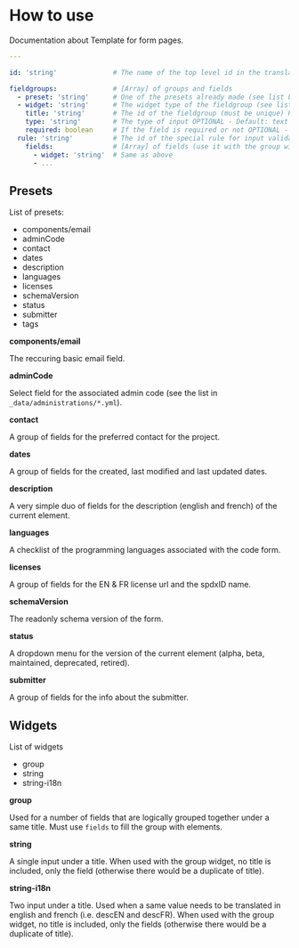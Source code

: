 # How to use

Documentation about Template for form pages.

```yaml
---

id: 'string'              # The name of the top level id in the translation _data/i18n/form.yml (one per type of form) REQUIRED

fieldgroups:              # [Array] of groups and fields
  - preset: 'string'      # One of the presets already made (see list below for available presets) REQUIRED
  - widget: 'string'      # The widget type of the fieldgroup (see list below for available widgets) REQUIRED
    title: 'string'       # The id of the fieldgroup (must be unique) REQUIRED
    type: 'string'        # The type of input OPTIONAL - Default: text
    required: boolean     # If the field is required or not OPTIONAL - Default: true
  rule: 'string'          # The id of the special rule for input validation (see _data/forms/rules.yml) OPTIONAL - Default: none
    fields:               # [Array] of fields (use it with the group widget) OPTIONAL - Default: nil
      - widget: 'string'  # Same as above
      - ...
```

## Presets

List of presets:
 - components/email
 - adminCode
 - contact
 - dates
 - description
 - languages
 - licenses
 - schemaVersion
 - status
 - submitter
 - tags

**components/email**

The reccuring basic email field.

**adminCode**

Select field for the associated admin code (see the list in `_data/administrations/*.yml`).

**contact**

A group of fields for the preferred contact for the project.

**dates**

A group of fields for the created, last modified and last updated dates.

**description**

A very simple duo of fields for the description (english and french) of the current element.

**languages**

A checklist of the programming languages associated with the code form.

**licenses**

A group of fields for the EN & FR license url and the spdxID name.

**schemaVersion**

The readonly schema version of the form.

**status**

A dropdown menu for the version of the current element (alpha, beta, maintained, deprecated, retired).

**submitter**

A group of fields for the info about the submitter.

## Widgets

List of widgets
 - group
 - string
 - string-i18n

**group**

Used for a number of fields that are logically grouped together under a same title. Must use `fields` to fill the group with elements.

**string**

A single input under a title.
When used with the group widget, no title is included, only the field (otherwise there would be a duplicate of title).

**string-i18n**

Two input under a title. Used when a same value needs to be translated in english and french (i.e. descEN and descFR).
When used with the group widget, no title is included, only the fields (otherwise there would be a duplicate of title).
